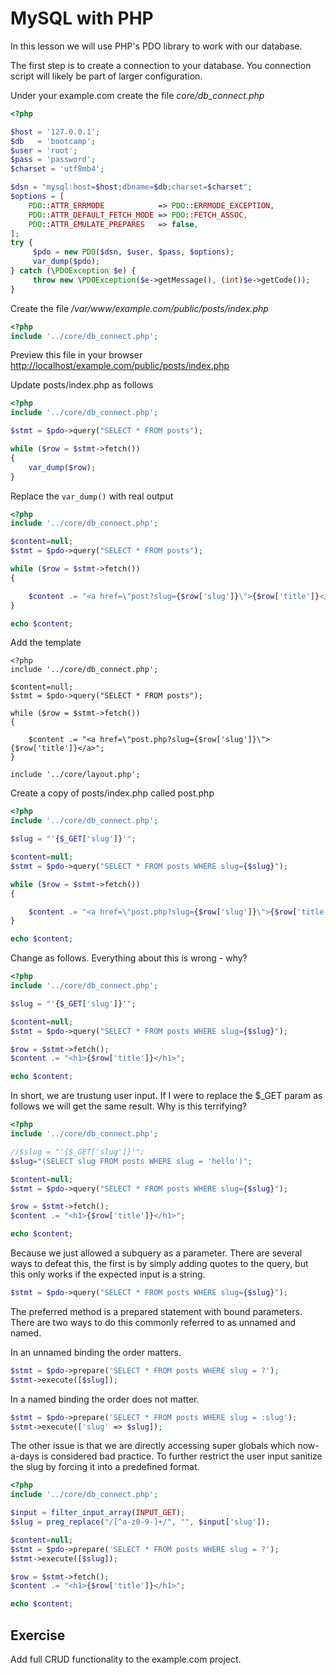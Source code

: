 # MySQL with PHP

In this lesson we will use PHP's PDO library to work with our database.

The first step is to create a connection to your database. You connection script will likely be part of larger configuration.

Under your example.com create the file *core/db_connect.php*

```php
<?php

$host = '127.0.0.1';
$db   = 'bootcamp';
$user = 'root';
$pass = 'password';
$charset = 'utf8mb4';

$dsn = "mysql:host=$host;dbname=$db;charset=$charset";
$options = [
    PDO::ATTR_ERRMODE            => PDO::ERRMODE_EXCEPTION,
    PDO::ATTR_DEFAULT_FETCH_MODE => PDO::FETCH_ASSOC,
    PDO::ATTR_EMULATE_PREPARES   => false,
];
try {
     $pdo = new PDO($dsn, $user, $pass, $options);
     var_dump($pdo);
} catch (\PDOException $e) {
     throw new \PDOException($e->getMessage(), (int)$e->getCode());
}
```

Create the file */var/www/example.com/public/posts/index.php*
```php
<?php
include '../core/db_connect.php';
```
Preview this file in your browser [http://localhost/example.com/public/posts/index.php](http://localhost/example.com/public/posts/index.php)

Update posts/index.php as follows
```php
<?php
include '../core/db_connect.php';

$stmt = $pdo->query("SELECT * FROM posts");

while ($row = $stmt->fetch())
{
    var_dump($row);
}
```

Replace the ```var_dump()``` with real output
```php
<?php
include '../core/db_connect.php';

$content=null;
$stmt = $pdo->query("SELECT * FROM posts");

while ($row = $stmt->fetch())
{

    $content .= "<a href=\"post?slug={$row['slug']}\">{$row['title']}</a>";
}

echo $content;
```

Add the template
```
<?php
include '../core/db_connect.php';

$content=null;
$stmt = $pdo->query("SELECT * FROM posts");

while ($row = $stmt->fetch())
{

    $content .= "<a href=\"post.php?slug={$row['slug']}\">{$row['title']}</a>";
}

include '../core/layout.php';
```

Create a copy of posts/index.php called post.php
```php
<?php
include '../core/db_connect.php';

$slug = "'{$_GET['slug']}'";

$content=null;
$stmt = $pdo->query("SELECT * FROM posts WHERE slug={$slug}");

while ($row = $stmt->fetch())
{

    $content .= "<a href=\"post.php?slug={$row['slug']}\">{$row['title']}</a>";
}

echo $content;
```
Change as follows. Everything about this is wrong - why?
```php
<?php
include '../core/db_connect.php';

$slug = "'{$_GET['slug']}'";

$content=null;
$stmt = $pdo->query("SELECT * FROM posts WHERE slug={$slug}");

$row = $stmt->fetch();
$content .= "<h1>{$row['title']}</h1>";

echo $content;
```
In short, we are trustung user input. If I were to replace the $_GET param as follows we will get the same result. Why is this terrifying?  

```php
<?php
include '../core/db_connect.php';

//$slug = "'{$_GET['slug']}'";
$slug="(SELECT slug FROM posts WHERE slug = 'hello')";

$content=null;
$stmt = $pdo->query("SELECT * FROM posts WHERE slug={$slug}");

$row = $stmt->fetch();
$content .= "<h1>{$row['title']}</h1>";

echo $content;
```
Because we just allowed a subquery as a parameter. There are several ways to defeat this, the first is by simply adding quotes to the query, but this only works if the expected input is a string.

```php
$stmt = $pdo->query("SELECT * FROM posts WHERE slug={$slug}");
```

The preferred method is a prepared statement with bound parameters. There are two ways to do this commonly referred to as unnamed and named.

In an unnamed binding the order matters.
```php
$stmt = $pdo->prepare('SELECT * FROM posts WHERE slug = ?');
$stmt->execute([$slug]);
```

In a named binding the order does not matter. 
```php
$stmt = $pdo->prepare('SELECT * FROM posts WHERE slug = :slug');
$stmt->execute(['slug' => $slug]);
```

The other issue is that we are directly accessing super globals which now-a-days is considered bad practice. To further restrict the user input sanitize the slug by forcing it into a predefined format.
```php
<?php
include '../core/db_connect.php';

$input = filter_input_array(INPUT_GET);
$slug = preg_replace("/[^a-z0-9-]+/", "", $input['slug']);

$content=null;
$stmt = $pdo->prepare('SELECT * FROM posts WHERE slug = ?');
$stmt->execute([$slug]);

$row = $stmt->fetch();
$content .= "<h1>{$row['title']}</h1>";

echo $content;
```

## Exercise

Add full CRUD functionality to the example.com project.
